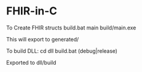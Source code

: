 # FHIR-in-C
To Create FHIR structs
build.bat main
build/main.exe

This will export to generated/

To build DLL:
cd dll
build.bat (debug|release)

Exported to dll/build
